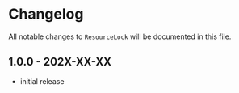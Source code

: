 # Changelog

All notable changes to `ResourceLock` will be documented in this file.

## 1.0.0 - 202X-XX-XX

- initial release
